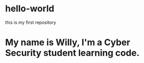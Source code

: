 # hello-world
this is my first repository
# My name is Willy, I'm a Cyber Security student learning code. 
